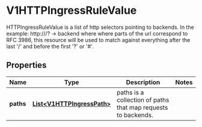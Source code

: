 

# V1HTTPIngressRuleValue

HTTPIngressRuleValue is a list of http selectors pointing to backends. In the example: http://<host>/<path>?<searchpart> -> backend where where parts of the url correspond to RFC 3986, this resource will be used to match against everything after the last '/' and before the first '?' or '#'.

## Properties

| Name | Type | Description | Notes |
|------------ | ------------- | ------------- | -------------|
|**paths** | [**List&lt;V1HTTPIngressPath&gt;**](V1HTTPIngressPath.md) | paths is a collection of paths that map requests to backends. |  |



